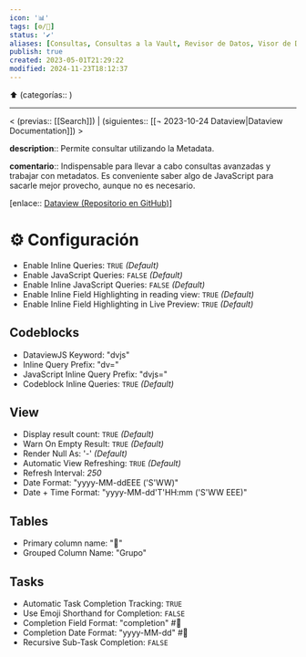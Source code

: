 ```yaml
---
icon: '📊'
tags: [⚙️/🔌]
status: '✔️'
aliases: [Consultas, Consultas a la Vault, Revisor de Datos, Visor de Datos, Visor de Propiedades]
publish: true
created: 2023-05-01T21:29:22
modified: 2024-11-23T18:12:37
---
```


⬆️ (categorías:: )

---

< (previas:: [[Search]]) | (siguientes:: [[¬ 2023-10-24 Dataview|Dataview Documentation]]) >

**description**:: Permite consultar utilizando la Metadata.

**comentario**:: Indispensable para llevar a cabo consultas avanzadas y trabajar con metadatos. Es conveniente saber algo de JavaScript para sacarle mejor provecho, aunque no es necesario.

[enlace:: [Dataview (Repositorio en GitHub)](https://github.com/blacksmithgu/obsidian-dataview)]

# ⚙️ Configuración

- Enable Inline Queries: `TRUE` *(Default)*
- Enable JavaScript Queries: `FALSE` *(Default)*
- Enable Inline JavaScript Queries: `FALSE` *(Default)*
- Enable Inline Field Highlighting in reading view: `TRUE` *(Default)*
- Enable Inline Field Highlighting in Live Preview: `TRUE` *(Default)*

## Codeblocks

- DataviewJS Keyword: "dvjs"
- Inline Query Prefix: "dv="
- JavaScript Inline Query Prefix: "dvjs="
- Codeblock Inline Queries: `TRUE` *(Default)*

## View

- Display result count: `TRUE` *(Default)*
- Warn On Empty Result: `TRUE` *(Default)*
- Render Null As: '\-' *(Default)*
- Automatic View Refreshing: `TRUE` *(Default)*
- Refresh Interval: *250*
- Date Format: "yyyy-MM-ddEEE ('S'WW)"
- Date + Time Format: "yyyy-MM-dd'T'HH:mm ('S'WW EEE)"

## Tables

- Primary column name: "📓"
- Grouped Column Name: "Grupo"

## Tasks

- Automatic Task Completion Tracking: `TRUE`
- Use Emoji Shorthand for Completion: `FALSE`
- Completion Field Format: "completion" #🔔
- Completion Date Format: "yyyy-MM-dd" #🔔
- Recursive Sub-Task Completion: `FALSE`
